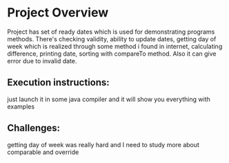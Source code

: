 # Project Overview
Project has set of ready dates which is used for demonstrating programs methods.
There's checking validity, ability to update dates, getting day of week which is realized through some method i found in internet, calculating difference, printing date, sorting with compareTo method.
Also it can give error due to invalid date.
## Execution instructions: 
just launch it in some java compiler and it will show you everything with examples
## Challenges:
getting day of week was really hard and I need to study more about comparable and override